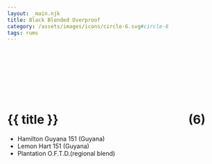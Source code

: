 ```yaml
---
layout: _main.njk
title: Black Blended Overproof
category: /assets/images/icons/circle-6.svg#circle-6
tags: rums
---
```

<!-- markdownlint-disable MD025 -->
# {{ title }}<icon-l space="1em"><span class="with-icon"><svg class="icon"><use href="/assets/images/icons/circle-6.svg#circle-6"></use></svg><span class="sr-only">(6)</span></span></icon-l>
<!-- markdownlint-disable MD025 -->

<div class="index">

* Hamilton Guyana 151 (Guyana)
* Lemon Hart 151 (Guyana)
* Plantation O.F.T.D.(regional blend)

</div>

